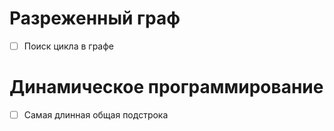 # Разреженный граф

- [ ] Поиск цикла в графе

# Динамическое программирование

- [ ] Самая длинная общая подстрока
